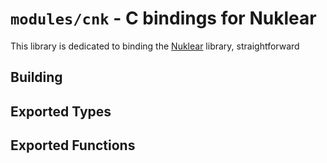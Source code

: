 # `modules/cnk` - C bindings for Nuklear

This library is dedicated to binding the [Nuklear](https://github.com/Immediate-Mode-UI/Nuklear) library, straightforward

## Building



## Exported Types


## Exported Functions

